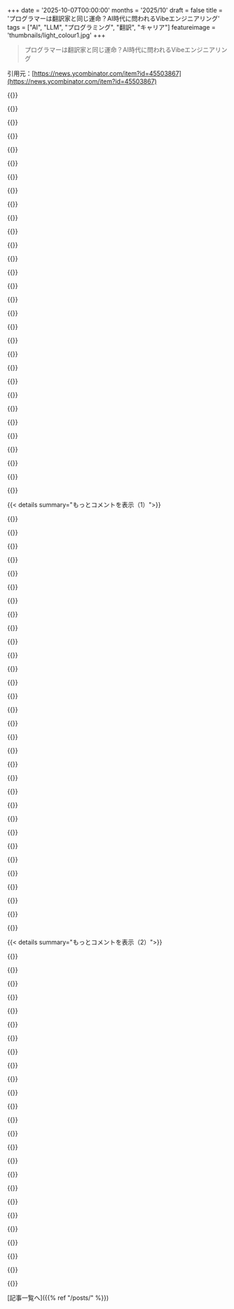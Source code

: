 +++
date = '2025-10-07T00:00:00'
months = '2025/10'
draft = false
title = 'プログラマーは翻訳家と同じ運命？AI時代に問われるVibeエンジニアリング'
tags = ["AI", "LLM", "プログラミング", "翻訳", "キャリア"]
featureimage = 'thumbnails/light_colour1.jpg'
+++

> プログラマーは翻訳家と同じ運命？AI時代に問われるVibeエンジニアリング

引用元：[https://news.ycombinator.com/item?id=45503867](https://news.ycombinator.com/item?id=45503867)




{{<matomeQuote body="2023年のGPT-4登場時、翻訳業界でも同じような問題が起きたんだ。AIが人間レベルに近づいて、苦労して身につけたスキルが無用になったって翻訳家仲間は落胆してたし、LLMを使うと翻訳の楽しさが減るって言ってたよ。僕（68歳）はVibeエンジニアリングみたいなAI活用を受け入れてるけど、もし若かったら別のキャリアを探したかもしれないね。" userName="tkgally" createdAt="2025/10/08 07:50:31" color="#45d325">}}




{{<matomeQuote body="LLMを語る上で翻訳ってすごく良いテーマだね。翻訳って世間ではあまり評価されてなくて、本の翻訳者なんてほとんど知られてないのが残念。それにAIが出る前から単語数で報酬が決まることも多かったしね。将来性があるのは、人間が責任を負うことになる法律翻訳とか、直接人と会うライブ通訳くらいだと思うな。" userName="mejutoco" createdAt="2025/10/08 11:04:51" color="#45d325">}}




{{<matomeQuote body="「最近みんな本を読まない」ってよく聞くけど、それって全然違うよ。書籍業界は今までで一番健全なんだから。" userName="iFreilicht" createdAt="2025/10/09 02:30:02" color="">}}




{{<matomeQuote body="最近発表された研究結果だと、米国では逆のことになってるみたいだよ。過去20年で本を読む人の数が激減してて、機能的非識字者も増えてるって。正確な数字は忘れちゃったけどね。" userName="Anamon" createdAt="2025/10/12 22:11:35" color="">}}




{{<matomeQuote body="以前、何人かのプロの翻訳家と話したんだけど、AIが彼らを置き換えるって考えにみんな否定的で、怒る人までいたんだ。彼らの分野に何が起こるか認識できてないって気の毒に思ったよ。AIに一番影響を受けるのは翻訳の分野かもしれないね。" userName="baby" createdAt="2025/10/08 18:54:00" color="#ff5c5c">}}




{{<matomeQuote body="ソフトウェアエンジニアは翻訳家なんだよ。僕たち（比喩的なコミュニティとして）は変化を否定してるんだ。「AIコードは間違ってる」とか、いろいろ理由をつけてね。でも、結局のところ、変化を受け入れるのは本当に難しいんだよ。" userName="qazxcvbnmlp" createdAt="2025/10/09 01:07:09" color="#38d3d3">}}




{{<matomeQuote body="ソフトウェアエンジニアは翻訳家って意見に賛成だよ。最近、自分の仕事の一部が自然言語をプログラミング言語に翻訳してるだけだと感じてるんだ。LLMは知識が豊富で、コンテキスト理解と翻訳には強いからね。コーディングの楽しさが減るのは嫌だけど、AIが80%のプログラミングをこなすようになったら、チェスやGoのプロみたいに、プログラマーとして残れるのはごくわずかになるだろうね。" userName="drcxd" createdAt="2025/10/09 11:54:35" color="#45d325">}}




{{<matomeQuote body="LLMは僕の開発作業には役立たないってのがフェアな評価だと思うな。経験豊富な開発者ほどLLMを使うと作業が遅くなるって研究もあるんだ。翻訳は自然言語の入出力で、プログラミングとは全然違うよ。Dijkstraが70年代に自然言語プログラミングはナンセンスだって言ってたけど、今でもその主張は有効だと思うな。Microsoftのローカライズされた開発ドキュメントなんてひどいもんだよ。" userName="Anamon" createdAt="2025/10/12 22:17:51" color="#785bff">}}




{{<matomeQuote body="今のLLMがシニア開発者にはあまり役立たないって意見には賛成だよ。複雑な問題は解決できないけど、ソフトウェア開発にはボタンの挙動みたいな些細な仕事もたくさんあるよね。そういうのはAIがやってくれるようになって、エリートだけが難しい問題に取り組むようになるかもね。僕はコーディングエージェントにバグ修正や新機能実装をさせることが多くて、僕より良い解決策を出すこともあるから、自分は経験豊富な開発者じゃないのかも。Dijkstraの自然言語プログラミングのアイデアってEWD667のこと？https://www.cs.utexas.edu/~EWD/transcriptions/EWD06xx/EWD667..." userName="drcxd" createdAt="2025/10/13 08:09:37" color="#785bff">}}




{{<matomeQuote body="記事の比較は素晴らしいね。職人技から大規模システムへ移行する感覚は、車を一台ずつ作ってた人が組立ラインで働くようになるのと同じだと思ったよ。Vibeコーディングは組立ラインよりはマシだけど、人間的な感情は残るよね。" userName="mfdupuis" createdAt="2025/10/08 18:43:24" color="#ff5733">}}




{{<matomeQuote body="“Vibe based”より”agentic coding”がいいね。俺のプロセスはClaude Codeで仕様を書き、TDDを使って、自作ツールでコード品質を守ってる。例えばHTTPルートハンドラがサービス層経由でDBにアクセスするよう強制するツールとかね。ClaudeはTDDを使うよう時々リマインドが必要だけど、4.5は4.1より記憶力いいよ。PRと仕様をGeminiに渡して不一致をチェックするツールも使ってる。結局は、何が欲しいか知ってて、エージェントが逸脱してるのを見抜くのが一番大事だね。" userName="cadamsdotcom" createdAt="2025/10/08 03:12:35" color="#45d325">}}




{{<matomeQuote body="“Vibe”って言葉は本来の意図を損なうと思うから、もっと良い用語を考えてたんだ。”Agentic coding”はまさにそれだね！俺もこれからその言葉を使ってみるよ、広まるといいな。" userName="JamesSwift" createdAt="2025/10/08 13:11:51" color="">}}




{{<matomeQuote body="Github CopilotやRoo Code/Clineのチーム推奨を書いてて、専門的な文脈で”vibe coding”を使うのを避けたかったんだ。”聞いたことがあるかもしれない用語…”って感じで一度だけ含めたけど、すごく不真面目に聞こえて使うのが馬鹿らしく感じたよ。俺も”agentic coding”に行き着いたんだ。少しぎこちないけど、ソフトウェア業界全体にとって恥ではないから、喜んでこれを使うよ。" userName="ewoodrich" createdAt="2025/10/08 23:00:30" color="#38d3d3">}}




{{<matomeQuote body="「別のツールがレイヤー分離に違反するコードをブロックし、HTTPルートハンドラがサービス層経由でDBにのみアクセスするよう強制する」ってあるけど、それってLLMエージェントなの？それとも言語サービスとかビルドツールセットみたいな他のツール？" userName="DenisM" createdAt="2025/10/08 14:42:10" color="">}}




{{<matomeQuote body="“ツール”って言ってるのは、Pythonスクリプトのことだよ。この特定のツールはClaude Codeが一発で書いた約100行のPythonコードで、リポジトリのscripts/ディレクトリにコミットしたんだ。それをpre-commitフックやテスト実行時、CI中に使えるようにしてる。100行のスクリプトはミリ秒で終わるし、トークンも消費しないから、1日数回走らせられる。繰り返しが必要なら、LLMにコードを書かせれば確実性が出る、って考え方だね。" userName="cadamsdotcom" createdAt="2025/10/09 04:27:27" color="#785bff">}}




{{<matomeQuote body="「モデルにTDDを使うようリマインドする」ってあったけど、それってどういうこと？エージェントは実際にレッド・グリーン・リファクタリングのループを回してるの？それとも結果を一気に生成しちゃうだけ？" userName="mystifyingpoi" createdAt="2025/10/08 08:37:46" color="">}}




{{<matomeQuote body="もし頼めば、Claude Codeはテストを書いて、コードを書いて、どちらかを修正してパスさせるループを確実に回せるよ。頼まなければ、一発で全部生成しちゃって、初回で正しくなるかどうかはわからないね。" userName="bananapub" createdAt="2025/10/08 08:47:31" color="#ff5733">}}




{{<matomeQuote body="同意だね。”Vibe”は「感覚に頼る」って考えを続けてしまう。このエンジニアリングは厳密で完璧だから、合わないよ。" userName="jama211" createdAt="2025/10/09 08:51:38" color="">}}




{{<matomeQuote body="前は、希少で需要があって高給なスキルがあったけど、今はAIエージェントを使った新しいコーディング方法が未来だって聞いて、なんかすごく落ち込むんだ。エージェントを待つのは楽しくないし、複数のタスクを管理するフロー状態に入るのも難しい。もういっそ営業とか全然違う仕事に転職したい気分だよ。" userName="subarctic" createdAt="2025/10/08 04:32:25" color="#785bff">}}




{{<matomeQuote body="そう言われると本当に申し訳ないな。僕の目標の一つは、「プログラミングスキルはもう役に立たない、誰でもLLMにコードを書かせられる」って考えに反論することなんだ。既存のソフトウェア開発スキルは、コーディングエージェントが加わることで、もっと価値が高まると思うよ。君が今まで学んだことは全て、新しいツールで影響力を加速させるのに役立つはずだ。記事でも言ったけど、AIツールは既存の専門知識を増幅させるから、スキルや経験があるほどLLMやコーディングエージェントから良い結果を引き出せるんだよ。新しいVibeコーダーがChatGPTでクールなUIを作れても、KubernetesクラスターへのCI/CD付き自動テストを組んだり、設計した大規模プロジェクトで3つのエージェントを同時に指揮したりはできないからね。" userName="simonw" createdAt="2025/10/08 05:03:05" color="#785bff">}}




{{<matomeQuote body="心配しないで、たぶんそれはインポスターシンドロームだよ。君の開発スキルはまだ十分使える。エージェントは、いつも君が指導したり、レビューしたり、修正してあげないといけないジュニアデベロッパーだと思って考えてみて。" userName="selcuka" createdAt="2025/10/08 04:35:56" color="#ff5c5c">}}




{{<matomeQuote body="パフォーマンスが不安定で、しょっちゅう嘘をつくものと付き合う忍耐力が、既存の開発スキルの延長とはちょっと思えないな。これは開発者が使うツールとも違うし、一緒に働く人とも違う。それに、今のエージェントの使い方も、1年後には完全に古くなってるかもしれないしね。加速も一貫してないし。Generative AIは信じられないくらいすごいけど、同時に全然信頼できない。それが面白いけど、すごく不確かでもあるんだ。今のエージェントをマスターするのに投資する価値があるのか、それとももっと良くなるまで待った方がいいのか、分からないんだよ。君は「コーディングエージェントから良い結果を引き出すのは、人間と協力するのに不快なほど似ている。明確な指示を与え、必要なコンテキストを確保し、彼らが作ったものに実行可能なフィードバックを提供する必要がある」って書いたけど、それは人間については正しい。でも、僕にとって一番大事なことが抜けてるんだ。それは、僕が彼らに与える情報じゃなくて、彼らが僕にくれる情報のこと。良い結果を出すには、スキルレベルに関わらず、彼らがどんな問題にぶつかったかとか、僕が見落としていたかもしれない新しい知識を教えてくれると、絶対的に信頼できる必要がある。それがなければ、良い結果は出ない。もしそういうコミュニケーションが、読まなきゃいけないコードを通してしか確実に起こらないなら、それは非効率的だ。エージェントが、僕が知るべきこと（人間と働くときに信頼すること）を教えてくれないなら、その経験自体が破綻しちゃうんだ。" userName="pron" createdAt="2025/10/08 13:11:14" color="#785bff">}}




{{<matomeQuote body="これは本当だけど、仕事のスタイルがすごく変わったって感じるな。技術的なことより、はるかにマネージャー寄りになったんだ。プロジェクトマネージャーとピープルマネージャーを混ぜた感じだけど、人がいない状態。全体的に生産性が上がったかどうかはまだ不明だけど、楽しさは減ったよ。" userName="lemming" createdAt="2025/10/08 06:14:36" color="#ff5733">}}




{{<matomeQuote body="君がやろうとしていることは感謝してるけど、僕はスキル価値が下がったから落ち込んでるわけじゃないんだ。お金は楽しんだけど、それだけじゃなかった。新しいコーディングのやり方が、僕の頭に合わないから落ち込んでるんだよ。集中力と注意力が僕の最も大切なリソースなのに、Vibeコーディングはそれをめちゃくちゃにする。システムのあらゆるレベルが見えて、エレガントにシステムを意のままに操るような、コーディングのフローに没頭したいんだ。代わりに、誰か／何かのコードをレビューするのに閉じ込められてて、それは常に骨の折れる作業で、フローなんかじゃない。脳の中でひどいことが起きてるのを感じるんだ。せいぜいモチベーションの低下、最悪は完全に興味を失うって感じかな。例えるなら、僕が土を触ったり植物に歌を歌ったりするのが好きな庭師だったとして、君が「ガーデナーニュース」で最新のトラクターの素晴らしさを説いて、庭師としての僕の影響力を加速させるって言ってるようなものだよ。でも、そのトラクターはうるさいし不快だし、ぶっちゃけ醜いし、たとえ僕自身が使わなくても、近所の人はみんな使ってるから、自分たちで野菜を全部作っちゃって、僕や誰とももう物を交換しようとしないんだ。だから、何十年も僕に喜びをくれた庭を悲しく眺めて、せめてトラクターの排ガスを避けられる場所に引っ越そうと考えるしかないんだよ。" userName="saulpw" createdAt="2025/10/08 06:52:53" color="#785bff">}}




{{<matomeQuote body="これまでの僕の教訓だよ。1. 楽しくない。2. 「レビュー疲れ」が半端ない。3. 僕なら絶対入れないような余計なコードが山ほど。4. エージェントが楽観的すぎることにイライラする（「タスク#3は98%のテストが失敗したけど、無事に完了したよ。[:useless_emojis:]」みたいな）。5. エージェントがルーティンで無駄な深掘りしたり、堂々巡りしたりすることにイライラする。それを修正する労力（Anthropicはそういう時は最初からやり直すのが良いってハッキリ助言してるけど、それは賢明なアドバイスだとしても、過去5時間を無駄にした上に何も新しいことを学べなかった気分になるんだ）。僕はエージェントを使うのをやめて、LLMもごくたまにしか使わないよ（例えばレビュー用とかね。たまに僕が見落とした詳細を見つけたり、面白い解決策を出したりするから）。でも、エージェントなしだと仕事がはるかに楽しいんだ。" userName="benterix" createdAt="2025/10/08 09:05:43" color="#38d3d3">}}




{{<matomeQuote body="LLMを「指導」するのって、時間の無駄だってことでみんな同意しないかな？ジュニアデベロッパーに時間を使うのは、彼らが成長するためだよね。LLMは成長しないんだからさ。" userName="bluefirebrand" createdAt="2025/10/08 05:13:38" color="#ff5c5c">}}




{{<matomeQuote body="複数のエージェントを同時に、プロジェクトの異なるエリアで指揮できるなんて、実用的な限界はどうなんだろうね？グリーンフィールドのソロプロジェクトでシニアデベロッパーをやってるけど、フロントエンドとバックエンドの2つのエージェントを並行して動かすだけでも疲れるよ。ほとんどの時間は、僕が仕様書を書いたり、レビューしたり、受け入れテストをするのを待ってる状態。スプリントしてるみたいで、毎日できることじゃないと思うな。タスクが細かすぎるせいかもしれないけど、もしもっと大きなタスクもそれに比例して仕様書作成やレビューに時間がかかるとしたら、2つ以上（まあ、3つかな、僕が遅いだけかもしれないけど）を現実的に並行できるとは思えないんだ。それ以上になると、もう完全にVibe Coding（あるいは仕様駆動Vibe Coding）の領域だと思うよ。" userName="senko" createdAt="2025/10/08 06:10:27" color="#ff5c5c">}}




{{<matomeQuote body="LLMが価値を生み出すって考え、マジで理解できないんだよね。むしろ価値を燃やしてるだけじゃん。過去の仕事を食い潰してるから、やっと使える仕事が出てくるって感じ。無駄が多いし、かなり都合の良い状況でしか役に立たないよ。電気とプロンプトで仕事になるんじゃなくて、電気とプロンプト、それに過去の仕事を投入して、もっと質の低い仕事を生み出してるだけ。知的に正直なら、これが見えないなんてことある？化石燃料を燃やすのも一緒で、過去のバイオマスを燃やして大気汚染してるだけだよ。" userName="llamatastic" createdAt="2025/10/08 10:44:55" color="#ff5c5c">}}




{{<matomeQuote body="LLMみたいに性能が不安定で、しょっちゅう嘘をつくものと付き合う忍耐力が、既存の開発スキルを拡張したものじゃないって言うけど、それは違うね。複数のエンジニアやステークホルダーが関わるエンジニアリングのリーダーシップを任された経験があるならわかるはず。シニアになればなるほど、これは役割の肝なんだ。人間に接するのとかなり似てるよ。彼らの限界を知り、成功への道を示し、適切な抽象化やコーチングで限界を乗り越えさせる。正しいことをしやすくするんだ。人間相手だとリーダーシップとかマネジメントって言うけど、エージェント相手だとコンテキストエンジニアリングって呼ぶわけだ。" userName="unoti" createdAt="2025/10/08 15:39:21" color="#ff33a1">}}




{{<matomeQuote body="どうして知的正直な人がそれを見抜けないのかって？彼らが訓練データで見た問題しか解けないって考えは、一見当たり前に見えるけど、実際に新しい問題を解くために継続的に使ってみると、そうじゃないことがわかるよ。私の個人的な話は信じなくてもいいけど、GeminiとOpenAIが今年、国際数学オリンピック（IMO）と国際大学対抗プログラミングコンテスト（ICPC）っていうすごく評価の高い学術コンテストで、金メダル級の成績を出したことを考えてみて。これってすごいことなんだ。なぜなら、これらのコンテストは毎回、過去に公開されたことのない新しい課題が出るからね。訓練データには載ってないはずだよ！" userName="simonw" createdAt="2025/10/08 11:25:32" color="#ff5c5c">}}




{{< details summary="もっとコメントを表示（1）">}}

{{<matomeQuote body="その通り！これを読んでると、初期の産業化や他の分野での自動化に反対する動きを思い出すな。不安や未来への恐れ、新しいツールへの疎外感…全部当てはまるよ。AIが織機と同じくらいの影響があるとは言わないけど、初期のラッダイト派の文章とすごく似てるって思ったんだ。" userName="sally_glance" createdAt="2025/10/08 08:40:51" color="#ff5733">}}




{{<matomeQuote body="少なくともチームでは、すべてのコードをレビューするチームの時間に限界があるよね。Vibeエンジニアリングされた（俺は“supervised vibing”って呼んでるけど）コードって、自己レビューの時に誤った安心感で盲点ができちゃって、コードレビューで問題が出やすいことがわかったよ。チームの負担がさらに増えるんだ。今はコードレビュー用のプロンプトとかサブエージェントを実験中。ローカルレビューが一番良さそうだから、負担のほとんどはVibeエンジニアにかかって、チームにはかからないようにしてるよ。" userName="afro88" createdAt="2025/10/08 09:53:13" color="#ff5733">}}




{{<matomeQuote body="俺がそのポジションに15年前に就いたから言えるけど、これは間違ってるよ（LLMとの経験は完全に違うっていう意味でね）。トレーニングは一つのことだけど、トレーニングはトレーナーの生産性を上げないんだ。トレーニーの能力を向上させるためのものだから。でも、どんなレベルの能力であっても—大学1年目のインターンだろうと、20年の経験を持つシニアデベロッパーだろうと—効果的なマネジメントには、その人が何か問題にぶつかった時とか、知るべきことを教えてくれると信頼できることが必要だよ。100%の信頼じゃないかもしれないけど、それに近いレベルは必要。10%も必要なことを教えてくれない人と働き続けるなんて無理だよ。LLMはまだその許容レベルに達してないから、テクニカルリーダーシップとは経験が似てないね。もし一つでも大きなプロジェクトをリードしたことがあるならわかるはずだ。チームの誰かが書いたコードを、プロセスのあらゆるステップで一行一行レビューしなきゃいけないって感じたら、それは成功への道じゃない（そんなことしたら、進捗は遅いし、チームも君を好きにならなくなるよ）。コードレビューはプロセスの一部としてすごく重要だけど、日常のコミュニケーションの効率的な仕組みじゃないからね。" userName="pron" createdAt="2025/10/08 16:55:42" color="#ff5c5c">}}




{{<matomeQuote body="この全部の作業で、どれくらいオーバーヘッドが増えてるか分かる？言い換えれば、従来のエンジニアリングと比べて、生産性はどれくらい上がった（あるいは下がった）のか、本当に知りたいな。" userName="bartread" createdAt="2025/10/08 10:21:24" color="#785bff">}}




{{<matomeQuote body="「大量の並列エージェントの群れを管理する」っていうのも、俺は不安になるね。一見するとめちゃくちゃ強力そうだけど、そこがオタク達の興味を引くポイントなんだろうな。でも、それは究極のマネージャー職みたいでストレスフルそうだし、俺がやりたかった仕事じゃない。あと、俺はこのアイデアをまだ持ってるんだ。つまり、大量の「もの」をリリースすることが、本当の問題じゃなかったってこと。デベロッパーとしてのキャリア初期は、毎日ずっとコードを書きたいって思ってて、実際にそうやって学んだ。でも、今は20年目になって「なんでコードを書くんだ？」って思うようになったよ。ビジネス的な意味でね、何かをコーディングすること自体は、ほとんどの場合、足りないピースじゃないんだ。会議で冗談で言ってるんだけど、異業種のチームが「これできますか？」とか「Xってどれくらい難しいですか？」って聞いたら、答えはいつも「YES」なんだよ！テックチームにとって答えは確かにYESなんだ！それを先に言っておくのは、それが正しい質問じゃないからなんだよ。" userName="apsurd" createdAt="2025/10/08 05:07:45" color="#38d3d3">}}




{{<matomeQuote body="生産性に関して、みんな「楽しさ」がどれだけ重要かを過小評価してると思うな。もし何か楽しくないことがあったら、たぶん先延ばしにしちゃうよね。15分のタスクが、後回しにしすぎて何時間、時には何日もかかることになるんだ。もし、たくさんのAIエージェントを管理するのがすごくつまらない時間の使い方なら、それが未来だとは思えないな。もし新しい仕事のやり方が、もっと大変で退屈になるなら、なんで俺たちは、歴史的に退屈な作業を自動化して抽象化し、本当に重要なことに集中できるようにしてきたのに、こんな新しいやり方をみんなで決めてしまったんだろう？未来の働き方を売ってる人たちが、君より優れてるとは限らないんだぜ。" userName="Bjorkbat" createdAt="2025/10/08 14:37:26" color="#ff5733">}}




{{<matomeQuote body="この前、これについてすごく面白い会話をしたよ。あるエンジニアがLLMのプロセスについて教えてくれたんだけど、実質的にはこうらしい：<br>1. 詳細な仕様を共同で作成する<br>2. それをLLMに実装させる<br>3. レビューとQAに多くの時間をかける—コードは良いか？機能はうまく動作するか？<br>4. そのプロセスから得た教訓を、次回LLMが使うために書き留める—CLAUDE.mdとかを使ってね<br>この最後のステップが面白いんだ。君の言う通り、人間は改善するけど、LLMは改善しない…でも、それって、LLMのユーザーである俺たちが、フィーチャーのイテレーションを改善サイクルとして使って、LLMの働き方を改善していく責任があるってことだよね。何人かの人から似たような話を聞いたよ。CLAUDE.mdを常に更新する—ボットが間違いを犯すたびに新しい指示を追加したり、「常に最初にテストを書く」「リンターを実行する」「新しいアプリケーションビューを構築する時はBaseViewクラスを再利用する」みたいに指示したりすることで、時間の経過とともに格段に良い結果が得られるんだって。" userName="simonw" createdAt="2025/10/08 05:33:13" color="#ff33a1">}}




{{<matomeQuote body="「効果的なマネジメントは、部下が問題にぶつかったときに報告してくれると信頼すること」って意見は違うよ。効果的なマネジメントはマネージャーである君の責任だ。全員がすぐに全部話してくれるなら、それは楽勝モードってこと。" userName="herval" createdAt="2025/10/08 17:27:34" color="">}}




{{<matomeQuote body="投稿者はスキルが役立たずになったとは思ってないと思う。ただ、スキルの活かし方が楽しくなくなったんじゃないかな。コーディングは職人技で、時には芸術だ。Vibe Engineeringをマネジメントと捉えるのはわかるけど、優秀なマネージャーはチーム全体の生産性を上げられる。でも、ほとんどのコーダーはマネージャーになりたいわけじゃないんだ。LLMベースのVibe Engineeringは、コーディングの創造的な作業を技術的な中間管理職に変えちゃってる。生産性が上がっても、ちょっと悲しいね。" userName="deanCommie" createdAt="2025/10/08 06:34:35" color="#ff33a1">}}




{{<matomeQuote body="じゃあ、俺の開発スキルは、マネジメントスキルが必要だからまだ関連性があるってこと？" userName="ruszki" createdAt="2025/10/08 06:03:02" color="">}}




{{<matomeQuote body="わからないのは、レビューに時間を使いすぎると、ただ読んでるだけで、実際には何もしてないってこと。コード生産の活動では受動的になるよね。結果的に、良いコードの基準が分からなくなって、レビューの腕も落ちるんじゃないかな。俺はSWEじゃないから、批判しても個人的な利害関係はないよ。" userName="rhetocj23" createdAt="2025/10/08 10:19:38" color="#785bff">}}




{{<matomeQuote body="最後の文には全く納得できないな。AGENTS.mdは、LLMに何度も伝えなくていいことを置く場所でしかない。LLMが100%従う魔法の指示じゃないし、プロンプトに手動で入力する内容より重要度が高いわけでもない。念入りに作ったAGENTS.mdは会話の最初だけ役に立つけど、会話が長くなると、上の方にあるトークンはどんどん重要じゃなくなる。100kトークンくらいになると、AGENTS.mdなんて存在しないのと同じで、いつも最初のパラグラフを”思い出させる”必要があるんだ。会話を始めて、途中でAGENTS.mdに書いてあることと矛盾する内容を言ってみて。どっちの矛盾した文が優先される？後者だよね！だから、AGENTS.mdを作るのに費やした時間は全部、LLMに何か”教えてる”と思ってるだけの無駄な時間だよ。" userName="input_sh" createdAt="2025/10/08 06:10:07" color="#785bff">}}




{{<matomeQuote body="「GeminiもOpenAIもIMOやICPCで金メダルレベルの成績を出した」って言うけど、それは公平な比較じゃないよ。人間の場合、限られたリソースで独創性や知性を発揮するけど、AIの場合、何十億ドルもするデータセンターと何百ギガワットアワーもの電力を総当たり攻撃に注ぎ込んで、やっと18歳の賢い子一人に匹敵するレベルだ。Moore’s Lawがあと30年続かない限り、chatgpt.comのLLMじゃこんな結果は出せないって。" userName="blibble" createdAt="2025/10/08 13:08:15" color="#45d325">}}




{{<matomeQuote body="でも、君が何を好きかなんて誰も気にしないんじゃない？テクノロジーに取って代わられた他の多くの職業の人たちが何を好きだったか、誰が気にした？大事なのは、将来ソフトウェアがどうやって最も効率的かつ効果的に作られるか、そしてこの新しい世界にどう備えるかだ。そうしないと、昔の炭鉱労働者みたいに、古き良き時代がいつか戻ってくるって希望するだけの、他の代替された職業の人たちと同じ運命をたどるだけだよ。" userName="ako" createdAt="2025/10/08 07:04:26" color="#38d3d3">}}




{{<matomeQuote body="「すごいけど全然信頼できない」って意見に対して、AI以前から対策はあったし、今も通用するよ。例えば、LLMはテスト駆動開発と相性が良い。高レベルな知識と良いエンジニアリングプラクティスがこれまで以上に重要だけど、これらは昔からずっと重要だったんだ。" userName="schwartzworld" createdAt="2025/10/08 13:40:07" color="#45d325">}}




{{<matomeQuote body="業界がプロの現場でのコーディングエージェントの有用性すら確信できてないんだから、ディストピア的だと感じるものから距離を置くのは合理的だよ。トラクターが馬に取って代わったとき、誰もがトラクターが馬を上回ると認めた。その結果は簡単に測れたんだ。大企業が所有するLLMエージェントの場合は、そんなに単純じゃないよ。" userName="zwnow" createdAt="2025/10/08 08:33:05" color="">}}




{{<matomeQuote body="GoogleはすでにICPCで使われたGemini 2.5 Deep Thinkモデルを月額250ドルの”Ultra”プランでリリースしたよ。AIモデルは同じ性能なら価格が急速に下がる傾向にあるんだ。3年前のGPT-3は今日のずっと優れたモデルよりも1000倍以上も高かった。この傾向がまだしばらく続くことに賭けないわけにはいかないね。" userName="simonw" createdAt="2025/10/08 13:39:20" color="#45d325">}}




{{<matomeQuote body="＞全く違うこと、例えば営業とかに転職したいと思ってる<br>俺も同じ気持ちだよ。考えてる転職先は、1. 造園、2. 大工、3. 小規模農業だね。(投資でほとんど不労所得があるから、新しい仕事でお金を稼ぐ必要はそんなにないんだけどね。)" userName="teiferer" createdAt="2025/10/08 07:05:43" color="">}}




{{<matomeQuote body="一部のテック系の人たちが、この手のものがコーディングを加速させ生産性を高めるって主張する執着が理解できないな。結局は速いアウトプットに過ぎない。俺の経験では、LLMはほとんどの場合、過剰に冗長なデタラメコードを出す。確かに俺よりは速いけど、俺の遅いコードの方がだいたい質は高いね。今の“速くチャットして早く結果を出し、早く本番に投入する”って状況が好きじゃない。これは何年も粗悪な製品をウェブにばらまいてきたのと同じ考え方だろ。Vibeコーディングだのエンジニアリングだのって名前を付ける代わりに、なぜ低品質の速さが必要なのか、自動化やプロセスを改善できないのか、真剣に議論しようよ。例えば、ユニットテストは確かにすぐ作れるけど、そもそもなぜそんなにたくさんのユニットテストが必要なんだ？もちろん役には立つけど、低レベルのツールを進化させるんじゃなくて、高レベルの抽象化ばかり進んでる気がするよ。" userName="hollowturtle" createdAt="2025/10/08 09:24:11" color="#45d325">}}




{{<matomeQuote body="一部の経験豊富なエンジニアが、これらのツールを使って信じられないほど高品質なコードを生産しつつ、生産性を大幅に向上させている可能性を考えてないのか？適切なプロンプトと”Vibeエンジニアリング”の実践で、俺がClaude Codeに作らせるコードは最高品質だと断言できるよ。" userName="krschacht" createdAt="2025/10/08 12:55:45" color="#ff33a1">}}




{{<matomeQuote body="俺は経験豊富だ。これらのツールを最大限に活用できないかもしれないって示唆は受け入れられないし、お前が個人的な例を挙げただけじゃ俺を納得させられないぞ。" userName="hollowturtle" createdAt="2025/10/08 13:01:41" color="">}}




{{<matomeQuote body="そのツールを最大限に活用したことがあるのか？" userName="joenot443" createdAt="2025/10/08 13:08:09" color="">}}




{{<matomeQuote body="またしても根拠のない議論だな。エージェントが二度同じ答えを出せないなら、その真の可能性を探ることすらできないだろ。" userName="hollowturtle" createdAt="2025/10/08 13:20:19" color="">}}




{{<matomeQuote body="＞それが何年もウェブに粗悪品をばらまいてきたのと同じ考え方だ<br>有名な話だけど、そういった粗悪品の一部は、素早く動き反復する能力があったからこそ市場での地位を確立し、今や誰もが知る名前になったんだ。もし彼らが長期的なメンテナンス可能なコード品質を優先していたら、今日の彼らは存在しなかったかもしれないね。”Move fast and break things”は冗談じゃなかったんだ。マークは本当に速く開発することを奨励し、それが彼らのポジショニングを確固たるものにするのに役立った。2009〜2014年頃のFacebookがどれほどの機能を量産したか考えてみろよ。もし彼らの主目的が完璧なコードだったら、それは不可能だっただろうね。コードは製品じゃない、製品こそが製品なんだ。長年のエンジニアリング経験の中で、エンドユーザーにコーディングスタイルを褒められたことなんて一度もない。彼らはいつも俺が作ったものにしか関心がないんだ。" userName="joenot443" createdAt="2025/10/08 13:06:10" color="#ff5c5c">}}




{{<matomeQuote body="どんなツールでも完璧に使いこなせるって思ってるなら、自分の能力にかなり自信があるんだな。俺は25年も使ってるツールがあるけど、まだもっとうまく使えると思ってるよ。" userName="simonw" createdAt="2025/10/08 13:07:43" color="">}}




{{<matomeQuote body="また的外れな議論だよ。話してるのはツールについてだろ？犬はツールじゃない。" userName="hollowturtle" createdAt="2025/10/08 16:43:38" color="">}}




{{<matomeQuote body="ツールを使うスキルだと思ってること、それってSkinnerのハトみたいに、ただの迷信じゃないって自信あるわけ？" userName="sarchertech" createdAt="2025/10/08 15:07:14" color="">}}




{{<matomeQuote body="迷信が多いのは間違いないね！前にこの件について書いたよ: https://simonwillison.net/2023/Aug/27/wordcamp-llms/#superst...<br>何が迷信で何が本当に効くのか、methodicalに解明するのが、この分野での“engineering”みたいなスキルだよ。" userName="simonw" createdAt="2025/10/08 15:17:08" color="#ff5733">}}




{{<matomeQuote body="そうだよ、犬もツールさ。盲導犬、猟犬、牧羊犬。LLMとの比較はマジで役に立つ。犬も頼りにならないツールで、時間をかけて使い方を学ぶ必要があるからね。<br>LLMが不正確だから視覚障がい者に使わせるのは非倫理的だと言う人たちには、a) 盲導犬も不正確だし、b) 障がい者のツール選択の主体性を軽んじるのは失礼だと反論してきたよ。" userName="simonw" createdAt="2025/10/08 16:58:00" color="#ff33a1">}}




{{<matomeQuote body="Facebookはマジな問題を何も解決してない。“Move fast and break things”は投資家のための言葉で、ハッカー向けじゃないね。Gmailは昔はすごく高品質なWebアプリでコードも良かったけど（今は言えないけどね）、今日の“fast iteration”文化の産物じゃないのは確かだ。" userName="hollowturtle" createdAt="2025/10/08 13:23:01" color="">}}

{{</details>}}




{{< details summary="もっとコメントを表示（2）">}}

{{<matomeQuote body="認識してくれて嬉しいよ！<br>「何が迷信で何が機能するか見極めるのがengineeringスキル」って言うけど、変数が多すぎてカオスだから、マジで無理ゲーだよ。統計的な結果を得るには何度も実験が必要で、手動じゃ無理。客観的なコード品質 metricsもないし、テスト合格だけじゃコードが良いか分からない。新しいmodelが出たら全てやり直しだよ。<br>物理法則が常に変わる世界のengineeringみたいで、俺ならもう帰るね。プログラマーにはmagicがあったけど、「Vibe Engineering」はそれを新たなレベルに。科学と迷信を区別できないからengineeringじゃない。Software engineeringは元々迷信が多すぎたけど、今はもっとひどいレベルだ。" userName="sarchertech" createdAt="2025/10/08 18:52:32" color="#45d325">}}




{{<matomeQuote body="Metaは1.79兆ドルのmarket capがあるし、そこに到達するためにマジでいくつかの問題を解決したはずだよ。Linearみたいに、最初から高品質な製品を作ってうまくやってる企業もたくさんあるしね。どちらのアプローチも、持続可能で長く続くビジネスを作るには有効だよ。" userName="nc" createdAt="2025/10/08 14:22:39" color="">}}




{{<matomeQuote body="今日見つけたことの例を挙げるよ。Claude Codeに作業させてGitHubにbranchとしてpushしたんだ。その後PRを開いてレビューしやすくして、そこにnotesやcommentsをたくさん追加した。<br>ふと思いついて、そのPRのURLをClaude Codeに貼り付けて、「GitHub APIを使ってこのPRのnotesをfetchして」って言ったら…まさしくその通りにやったんだよ！API URLを推測して、JSONをfetchして、俺のnotesを読み上げてくれた。各notesに順番に対応してcommitするよう指示したら、それも実行したね。<br>もし将来のmodelで、GitHub PRのJSON notesをfetchするURLを正確に推測できなくなったら、このtrickが失敗したときに気づくだろうね。今は、Claude（そしておそらく他の良いmodelたち）ができることの、どんどん増えるリストに加えることになったよ。" userName="simonw" createdAt="2025/10/09 00:39:54" color="#45d325">}}




{{<matomeQuote body="意識を持つ犬とソフトウェアを比較するのは、マジでdystopianでantihumanに感じるよ。" userName="azemetre" createdAt="2025/10/08 18:02:25" color="">}}




{{<matomeQuote body="俺は全然平気だよ。犬は大好きだし、LLMがsentienceを持つとかconsciousになるっていう意見は、その人がマジで言ってるかによるけど、笑えるか嫌悪感を感じるかのどっちかだね。犬をanalogyに使うのは全然OK。この場合、analogyはunreliableなツールであって、犬はunreliableなツールだからね。「stochastic parrot」もparrotが入ってるけど、analogyとしてoffensiveだとは思わないよ。" userName="simonw" createdAt="2025/10/08 18:27:07" color="#ff33a1">}}




{{<matomeQuote body="君の例は迷信じゃないよ。簡単に確認できるタスクだし。<br>PRにコマンドをメモとして書くとClaudeが重視するって信じてそうする方が迷信っぽいね。訓練のせいでモデルがそういう挙動をする可能性は十分あるし、そのパターンを見つけた人は、挙動が変わってもそうし続けるかもね。" userName="sarchertech" createdAt="2025/10/09 01:50:20" color="#ff5733">}}




{{<matomeQuote body="客観的な現実は存在するし、LLMのおかげで開発速度が爆上がりしたよ。20年以上コード書いてきて、光速で実装するって言われてる俺でもLLMでめっちゃ効率アップしたんだから。もうGenieは出ちゃったんだから、流れに乗って適応するしかないさ。将来の不確実性には俺もイライラしてるし、キャリアは安泰だと思ってたから、エンジニア仲間の気持ちはよく分かるよ。" userName="computerex" createdAt="2025/10/08 10:06:29" color="#38d3d3">}}




{{<matomeQuote body="Metaの市場価値1.79Tドルは、人間の注意を食い物にして広告を売った結果だよ。技術的な驚異じゃなくて、心理的なものだと思うね。" userName="hollowturtle" createdAt="2025/10/08 14:32:37" color="">}}




{{<matomeQuote body="俺もあんたみたいに確信がたくさん持てたらいいけどね。まず、客観的な現実なんてないし、物理学でもそう。LLMで開発速度が上がっても、それが重要じゃないってのが俺の主張だよ。「流れに乗るしかない」って言うけど、俺は「その他」を選ぶね。これが議論の最たるものならね。" userName="hollowturtle" createdAt="2025/10/08 10:21:53" color="#38d3d3">}}




{{<matomeQuote body="モデルを扱うときは、常にタスクを表現する一番シンプルな方法を探してるよ。「Xの世界的専門家」とか「100万ドルやるからさ」みたいなプロンプトは好きじゃないね。ちょうど今日午後、Claude Codeの実際の使用例をブログに書いたから見てみて: https://simonwillison.net/2025/Oct/8/claude-datasette-plugin..." userName="simonw" createdAt="2025/10/09 02:02:09" color="#785bff">}}




{{<matomeQuote body="ソフトウェア開発で「納品速度」が一番大事ってことについて、理屈を説明してみるよ。これが正しいかは分かんないし、実験もデータもないけどね。どんな非自明なソフトウェアでも、バグとか要件漏れとかセキュリティ問題は必ず出る。これらは反復開発とフィードバックでしか解決できないんだ。だから、ソフトウェアの品質はフィードバックループの総数で決まる。フィードバック1回にかかる時間が短いほど、たくさん回せるからね。だから、価値あるソフトウェアを作るには、納品までの時間が一番重要なんだ。" userName="jackcviers3" createdAt="2025/10/08 10:28:46" color="#38d3d3">}}




{{<matomeQuote body="それらは明らかな迷信的なおまじないかもね。でも、本当に効く可能性もあるんだ。「賄賂」がより良いコードを生むってこともありえるし。バカげてるからって避けるのは簡単じゃない。LLMの予測不能な性質のせいで、目立たない迷信を拾っちゃうのはほぼ確実。番号付きリストが良かったり、簡潔なプロンプトが良かったり、エージェントがXを始めたらコンテキストをリセットするべき、とかね。それらは真実かもしれないし、特定のモデルでだけ真実だったり、単なる偶然だったりするかも。" userName="sarchertech" createdAt="2025/10/09 02:24:41" color="#ff5733">}}




{{<matomeQuote body="客観的な現実が存在しないっていう主張には、正直めちゃくちゃ困惑してるんだけど。" userName="holbrad" createdAt="2025/10/08 21:47:12" color="">}}




{{<matomeQuote body="FacebookはMySpaceより質が良かったから優勢になったけど、あれは技術的な製品機能じゃなくてコミュニティの質（既存ネットワーク限定）のおかげだよ。Markは計算してやったわけじゃなく、ただ運が良かったんだ。そのうちMySpaceみたいにクソになったけど、もうデカすぎて競合を買い取るだけになったし、ネットワーク効果で何十年も安泰だろうね。製品の成功って、機能だけじゃなくて、もっと色々なものに左右されるって例だと思うよ。NBAとかアメリカの成功も似たようなもんさ。" userName="nonameiguess" createdAt="2025/10/08 18:22:12" color="#785bff">}}




{{<matomeQuote body="Phillip Morrisの市場価値は238Bドルだけど、彼らはどんな問題を解決してるんだろ？" userName="tuveson" createdAt="2025/10/08 14:50:38" color="">}}




{{<matomeQuote body="高速なフィードバックは技術的負債をためがち。コミュニケーションと丁寧な実装があれば、二度と触らない堅牢な機能も作れるよ。ユーザーの習慣を無視してコロコロ変えるのは良くないし、そもそもそんなにスピードって必要？LLMがすぐReact使うのもそうだけど、Webは停滞してるのに、その上に抽象化を積み重ねるばかりなのはどうなのって思う。" userName="hollowturtle" createdAt="2025/10/08 10:49:26" color="#785bff">}}




{{<matomeQuote body="みんな状況判断を放棄して、魔法のパターンを探しがちだよね。ソフトウェア開発で『高速なデリバリーが成功の鍵』と信じて、盲目的に速度を追求してるけど、Goodhart’s lawじゃない？速度には限界があるし、製品が最適な状態になれば、そんなに機能はいらないでしょ。収穫逓減のラインを超えても『もっと生産性を！』って言われるのが、多くの開発現場の現実だよ。" userName="mekoka" createdAt="2025/10/08 18:05:47" color="#45d325">}}




{{<matomeQuote body="犬は数千年も前から道具として使われてきたし、今でも100％道具として使えるよ。" userName="holbrad" createdAt="2025/10/08 21:43:39" color="">}}




{{<matomeQuote body="おやつディスペンサーからランダムに報酬をもらうと、ハトは報酬が自分の行動の結果だと勘違いして、面白いダンスとか動きをし始めるんだ。" userName="sarchertech" createdAt="2025/10/08 02:16:19" color="">}}




{{<matomeQuote body="テスト書いたり、計画したりするのも、その面白いダンスみたいなもんだよね。" userName="nmilo" createdAt="2025/10/08 03:32:45" color="">}}




{{<matomeQuote body="ロボット、家のルールを守るんだ！<br>朝食を届けに来るときに僕を殺さないこと！<br>壁に穴を開けて勝手にドアを作るな！<br>人間は手足が生え変わらないってことを忘れるなよ！" userName="sarchertech" createdAt="2025/10/08 03:47:27" color="#ff5733">}}




{{<matomeQuote body="ずっとチームにベストプラクティスを教えてきたのに、みんななかなかやってくれなかったんだ。でも、LLMがもっと効果的になるって言われた途端に、みんな急に守り始めたんだよ。最初から効果的だったはずなのにさ、これって最高に面白いよね。" userName="roxolotl" createdAt="2025/10/08 10:26:00" color="#38d3d3">}}




{{<matomeQuote body="デイリースタンドアップも、まさにそうだよね。" userName="philipwhiuk" createdAt="2025/10/08 10:25:21" color="">}}




{{<matomeQuote body="ここで何を言いたいのかはよく分からないけど、すごく悪意のあるコメントに聞こえるよ。" userName="jama211" createdAt="2025/10/09 08:55:22" color="">}}

{{</details>}}



[記事一覧へ]({{% ref "/posts/" %}})
